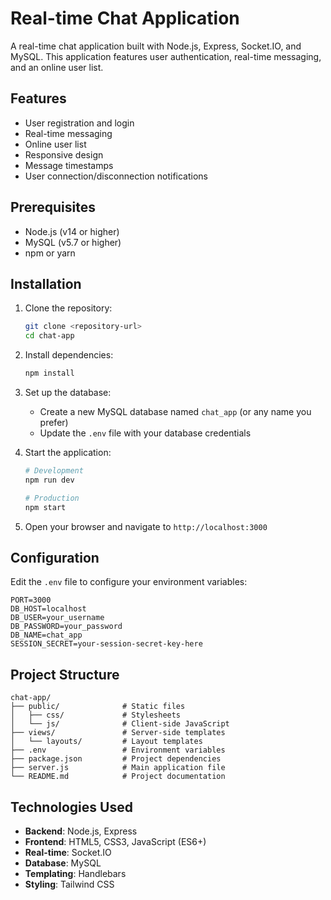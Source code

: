 # Real-time Chat Application

A real-time chat application built with Node.js, Express, Socket.IO, and MySQL. This application features user authentication, real-time messaging, and an online user list.

## Features

- User registration and login
- Real-time messaging
- Online user list
- Responsive design
- Message timestamps
- User connection/disconnection notifications

## Prerequisites

- Node.js (v14 or higher)
- MySQL (v5.7 or higher)
- npm or yarn

## Installation

1. Clone the repository:
   ```bash
   git clone <repository-url>
   cd chat-app
   ```

2. Install dependencies:
   ```bash
   npm install
   ```

3. Set up the database:
   - Create a new MySQL database named `chat_app` (or any name you prefer)
   - Update the `.env` file with your database credentials

4. Start the application:
   ```bash
   # Development
   npm run dev

   # Production
   npm start
   ```

5. Open your browser and navigate to `http://localhost:3000`

## Configuration

Edit the `.env` file to configure your environment variables:

```
PORT=3000
DB_HOST=localhost
DB_USER=your_username
DB_PASSWORD=your_password
DB_NAME=chat_app
SESSION_SECRET=your-session-secret-key-here
```

## Project Structure

```
chat-app/
├── public/              # Static files
│   ├── css/             # Stylesheets
│   └── js/              # Client-side JavaScript
├── views/               # Server-side templates
│   └── layouts/         # Layout templates
├── .env                 # Environment variables
├── package.json         # Project dependencies
├── server.js            # Main application file
└── README.md            # Project documentation
```

## Technologies Used

- **Backend**: Node.js, Express
- **Frontend**: HTML5, CSS3, JavaScript (ES6+)
- **Real-time**: Socket.IO
- **Database**: MySQL
- **Templating**: Handlebars
- **Styling**: Tailwind CSS

